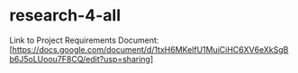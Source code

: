 # research-4-all
Link to Project Requirements Document:
[https://docs.google.com/document/d/1txH6MKelfU1MuiCiHC6XV6eXkSgBb6J5oLUoou7F8CQ/edit?usp=sharing]